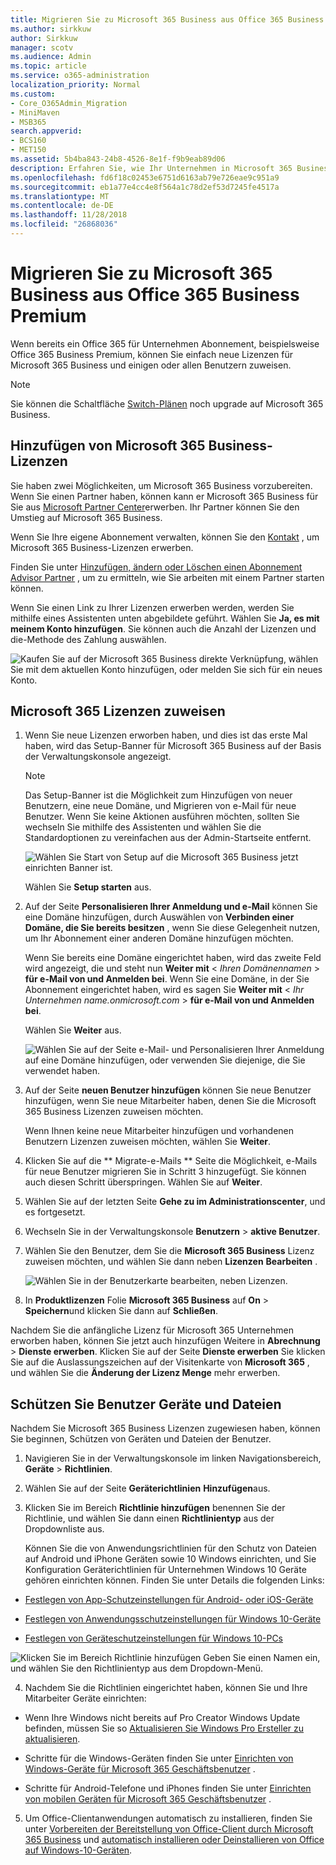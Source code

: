```yaml
---
title: Migrieren Sie zu Microsoft 365 Business aus Office 365 Business Premium
ms.author: sirkkuw
author: Sirkkuw
manager: scotv
ms.audience: Admin
ms.topic: article
ms.service: o365-administration
localization_priority: Normal
ms.custom:
- Core_O365Admin_Migration
- MiniMaven
- MSB365
search.appverid:
- BCS160
- MET150
ms.assetid: 5b4ba843-24b8-4526-8e1f-f9b9eab89d06
description: Erfahren Sie, wie Ihr Unternehmen in Microsoft 365 Business zu verschieben.
ms.openlocfilehash: fd6f18c02453e6751d6163ab79e726eae9c951a9
ms.sourcegitcommit: eb1a77e4cc4e8f564a1c78d2ef53d7245fe4517a
ms.translationtype: MT
ms.contentlocale: de-DE
ms.lasthandoff: 11/28/2018
ms.locfileid: "26868036"
---
```

# <a name="migrate-to-microsoft-365-business-from-office-365-business-premium"></a>Migrieren Sie zu Microsoft 365 Business aus Office 365 Business Premium

Wenn bereits ein Office 365 für Unternehmen Abonnement, beispielsweise Office 365 Business Premium, können Sie einfach neue Lizenzen für Microsoft 365 Business und einigen oder allen Benutzern zuweisen.
  
> [!NOTE]
> Sie können die Schaltfläche [Switch-Plänen](https://support.office.com/article/73318661-8f33-478b-bcc7-fb8d69dbb22a?.aspx#switchbutton) noch upgrade auf Microsoft 365 Business. 
  
## <a name="add-microsoft-365-business-licenses"></a>Hinzufügen von Microsoft 365 Business-Lizenzen

Sie haben zwei Möglichkeiten, um Microsoft 365 Business vorzubereiten. Wenn Sie einen Partner haben, können kann er Microsoft 365 Business für Sie aus [Microsoft Partner Center](get-microsoft-365-business.md)erwerben. Ihr Partner können Sie den Umstieg auf Microsoft 365 Business.
  
Wenn Sie Ihre eigene Abonnement verwalten, können Sie den [Kontakt](https://www.microsoft.com/microsoft-365/business) , um Microsoft 365 Business-Lizenzen erwerben. 
  
Finden Sie unter [Hinzufügen, ändern oder Löschen einen Abonnement Advisor Partner](https://support.office.com/article/f86e8177-936e-491e-9024-44dea2b296ff) , um zu ermitteln, wie Sie arbeiten mit einem Partner starten können. 
  
Wenn Sie einen Link zu Ihrer Lizenzen erwerben werden, werden Sie mithilfe eines Assistenten unten abgebildete geführt. Wählen Sie **Ja, es mit meinem Konto hinzufügen**. Sie können auch die Anzahl der Lizenzen und die-Methode des Zahlung auswählen.
  
![Kaufen Sie auf der Microsoft 365 Business direkte Verknüpfung, wählen Sie mit dem aktuellen Konto hinzufügen, oder melden Sie sich für ein neues Konto.](media/8bc54fd1-9cab-44d5-af91-c471e89aea46.png)
  
## <a name="assign-microsoft-365-licenses"></a>Microsoft 365 Lizenzen zuweisen

1. Wenn Sie neue Lizenzen erworben haben, und dies ist das erste Mal haben, wird das Setup-Banner für Microsoft 365 Business auf der Basis der Verwaltungskonsole angezeigt.
    
    > [!NOTE]
    > Das Setup-Banner ist die Möglichkeit zum Hinzufügen von neuer Benutzern, eine neue Domäne, und Migrieren von e-Mail für neue Benutzer. Wenn Sie keine Aktionen ausführen möchten, sollten Sie wechseln Sie mithilfe des Assistenten und wählen Sie die Standardoptionen zu vereinfachen aus der Admin-Startseite entfernt. 
  
   ![Wählen Sie Start von Setup auf die Microsoft 365 Business jetzt einrichten Banner ist.](media/8d3b0d97-7cca-497f-9364-4b00ad670209.png)
  
    Wählen Sie **Setup starten** aus.
    
2. Auf der Seite **Personalisieren Ihrer Anmeldung und e-Mail** können Sie eine Domäne hinzufügen, durch Auswählen von **Verbinden einer Domäne, die Sie bereits besitzen** , wenn Sie diese Gelegenheit nutzen, um Ihr Abonnement einer anderen Domäne hinzufügen möchten. 
    
    Wenn Sie bereits eine Domäne eingerichtet haben, wird das zweite Feld wird angezeigt, die und steht nun **Weiter mit** \< _Ihren Domänennamen_ \> **für e-Mail von und Anmelden bei**. Wenn Sie eine Domäne, in der Sie Abonnement eingerichtet haben, wird es sagen Sie **Weiter mit** \< _Ihr Unternehmen name.onmicrosoft.com_ \> **für e-Mail von und Anmelden bei**.    
    
    Wählen Sie **Weiter** aus.
    
    ![Wählen Sie auf der Seite e-Mail- und Personalisieren Ihrer Anmeldung auf eine Domäne hinzufügen, oder verwenden Sie diejenige, die Sie verwendet haben.](media/c3f5cfb2-1189-4d2f-803b-c9feb008a7a3.png)
  
3. Auf der Seite **neuen Benutzer hinzufügen** können Sie neue Benutzer hinzufügen, wenn Sie neue Mitarbeiter haben, denen Sie die Microsoft 365 Business Lizenzen zuweisen möchten. 
    
    Wenn Ihnen keine neue Mitarbeiter hinzufügen und vorhandenen Benutzern Lizenzen zuweisen möchten, wählen Sie **Weiter**.
    
4. Klicken Sie auf die ** Migrate-e-Mails ** Seite die Möglichkeit, e-Mails für neue Benutzer migrieren Sie in Schritt 3 hinzugefügt. Sie können auch diesen Schritt überspringen. Wählen Sie auf **Weiter**.
    
5. Wählen Sie auf der letzten Seite **Gehe zu im Administrationscenter**, und es fortgesetzt.
    
6. Wechseln Sie in der Verwaltungskonsole **Benutzern** \> **aktive Benutzer**.
    
7. Wählen Sie den Benutzer, dem Sie die **Microsoft 365 Business** Lizenz zuweisen möchten, und wählen Sie dann neben **Lizenzen** **Bearbeiten** .
    
    ![Wählen Sie in der Benutzerkarte bearbeiten, neben Lizenzen.](media/be0fe2d8-7ff8-447c-88f6-d212ed78451c.png)
  
8. In **Produktlizenzen** Folie **Microsoft 365 Business** auf **On** \> **Speichern**und klicken Sie dann auf **Schließen**.
    
Nachdem Sie die anfängliche Lizenz für Microsoft 365 Unternehmen erworben haben, können Sie jetzt auch hinzufügen Weitere in **Abrechnung** \> **Dienste erwerben**. Klicken Sie auf der Seite **Dienste erwerben** Sie klicken Sie auf die Auslassungszeichen auf der Visitenkarte von **Microsoft 365** , und wählen Sie die **Änderung der Lizenz Menge** mehr erwerben. 
  
## <a name="protect-user-devices-and-files"></a>Schützen Sie Benutzer Geräte und Dateien

Nachdem Sie Microsoft 365 Business Lizenzen zugewiesen haben, können Sie beginnen, Schützen von Geräten und Dateien der Benutzer.
  
1. Navigieren Sie in der Verwaltungskonsole im linken Navigationsbereich, **Geräte** \> **Richtlinien**.
    
2. Wählen Sie auf der Seite **Geräterichtlinien** **Hinzufügen**aus.
    
3. Klicken Sie im Bereich **Richtlinie hinzufügen** benennen Sie der Richtlinie, und wählen Sie dann einen **Richtlinientyp** aus der Dropdownliste aus. 
    
    Können Sie die von Anwendungsrichtlinien für den Schutz von Dateien auf Android und iPhone Geräten sowie 10 Windows einrichten, und Sie Konfiguration Geräterichtlinien für Unternehmen Windows 10 Geräte gehören einrichten können. Finden Sie unter Details die folgenden Links:
    
  - [Festlegen von App-Schutzeinstellungen für Android- oder iOS-Geräte](app-protection-settings-for-android-and-ios.md)
    
  - [Festlegen von Anwendungsschutzeinstellungen für Windows 10-Geräte](protection-settings-for-windows-10-devices.md)
    
  - [Festlegen von Geräteschutzeinstellungen für Windows 10-PCs](protection-settings-for-windows-10-pcs.md)
    
   ![Klicken Sie im Bereich Richtlinie hinzufügen Geben Sie einen Namen ein, und wählen Sie den Richtlinientyp aus dem Dropdown-Menü.](media/76ef37e4-1d18-4f34-8a0f-391ab1d0ae2b.png)
  
4. Nachdem Sie die Richtlinien eingerichtet haben, können Sie und Ihre Mitarbeiter Geräte einrichten:
    
  - Wenn Ihre Windows nicht bereits auf Pro Creator Windows Update befinden, müssen Sie so [Aktualisieren Sie Windows Pro Ersteller zu aktualisieren](upgrade-to-windows-pro-creators-update.md).
    
  - Schritte für die Windows-Geräten finden Sie unter [Einrichten von Windows-Geräte für Microsoft 365 Geschäftsbenutzer](set-up-windows-devices.md) . 
    
  - Schritte für Android-Telefone und iPhones finden Sie unter [Einrichten von mobilen Geräten für Microsoft 365 Geschäftsbenutzer](set-up-mobile-devices.md) . 
    
5. Um Office-Clientanwendungen automatisch zu installieren, finden Sie unter [Vorbereiten der Bereitstellung von Office-Client durch Microsoft 365 Business](prepare-for-office-client-deployment.md) und [automatisch installieren oder Deinstallieren von Office auf Windows-10-Geräten](auto-install-or-uninstall-office.md).
    



